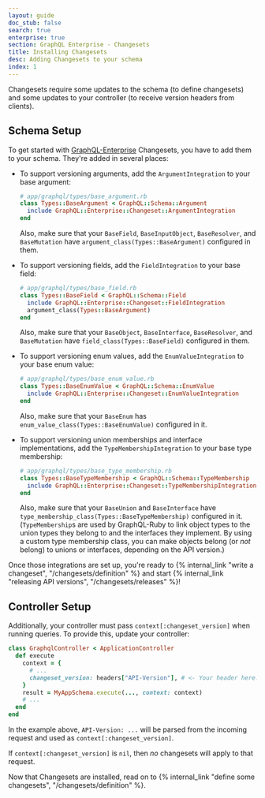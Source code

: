 ```yaml
---
layout: guide
doc_stub: false
search: true
enterprise: true
section: GraphQL Enterprise - Changesets
title: Installing Changesets
desc: Adding Changesets to your schema
index: 1
---
```


Changesets require some updates to the schema (to define changesets) and some updates to your controller (to receive version headers from clients).

## Schema Setup

To get started with [GraphQL-Enterprise](https://graphql.pro/enterprise) Changesets, you have to add them to your schema. They're added in several places:

- To support versioning arguments, add the `ArgumentIntegration` to your base argument:

    ```ruby
    # app/graphql/types/base_argument.rb
    class Types::BaseArgument < GraphQL::Schema::Argument
      include GraphQL::Enterprise::Changeset::ArgumentIntegration
    end
    ```

    Also, make sure that your `BaseField`, `BaseInputObject`, `BaseResolver`, and `BaseMutation` have `argument_class(Types::BaseArgument)` configured in them.

- To support versioning fields, add the `FieldIntegration` to your base field:

    ```ruby
    # app/graphql/types/base_field.rb
    class Types::BaseField < GraphQL::Schema::Field
      include GraphQL::Enterprise::Changeset::FieldIntegration
      argument_class(Types::BaseArgument)
    end
    ```

    Also, make sure that your `BaseObject`, `BaseInterface`, `BaseResolver`, and `BaseMutation` have `field_class(Types::BaseField)` configured in them.

- To support versioning enum values, add the `EnumValueIntegration` to your base enum value:

    ```ruby
    # app/graphql/types/base_enum_value.rb
    class Types::BaseEnumValue < GraphQL::Schema::EnumValue
      include GraphQL::Enterprise::Changeset::EnumValueIntegration
    end
    ```

    Also, make sure that your `BaseEnum` has `enum_value_class(Types::BaseEnumValue)` configured in it.

- To support versioning union memberships and interface implementations, add the `TypeMembershipIntegration` to your base type membership:

    ```ruby
    # app/graphql/types/base_type_membership.rb
    class Types::BaseTypeMembership < GraphQL::Schema::TypeMembership
      include GraphQL::Enterprise::Changeset::TypeMembershipIntegration
    end
    ```

    Also, make sure that your `BaseUnion` and `BaseInterface` have `type_membership_class(Types::BaseTypeMembership)` configured in it. (`TypeMembership`s are used by GraphQL-Ruby to link object types to the union types they belong to and the interfaces they implement. By using a custom type membership class, you can make objects belong (or _not_ belong) to unions or interfaces, depending on the API version.)

Once those integrations are set up, you're ready to {% internal_link "write a changeset", "/changesets/definition" %} and start {% internal_link "releasing API versions", "/changesets/releases" %}!

## Controller Setup

Additionally, your controller must pass `context[:changeset_version]` when running queries. To provide this, update your controller:

```ruby
class GraphqlController < ApplicationController
  def execute
    context = {
      # ...
      changeset_version: headers["API-Version"], # <- Your header here. Choose something for API clients to pass.
    }
    result = MyAppSchema.execute(..., context: context)
    # ...
  end
end
```

In the example above, `API-Version: ...` will be parsed from the incoming request and used as `context[:changeset_version]`.

If `context[:changeset_version]` is `nil`, then _no_ changesets will apply to that request.

Now that Changesets are installed, read on to {% internal_link "define some changesets", "/changesets/definition" %}.
